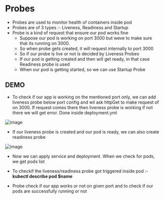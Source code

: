 # Probes

- Probes are used to monitor health of containers inside pod
- Probes are of 3 types :- Liveness, Readiness and Startup
- Probe is a kind of request that ensure our pod works fine
  - Suppose our pod is working on port 3000 but weve to make sure that its running on 3000.
  - So when probe gets created, it will request internally to port 3000
  - So if our probe is live or not is decided by Liveness Probes
  - If our pod is getting created and then will get ready, in that case Readiness probe is used
  - When our pod is getting started, so we can use Startup Probe
 
DEMO
-
- To check if our app is working on the mentioned port only, we can add liveness probe below port config and wil ask httpGet to make request of on 3000. If request comes there then liveness probe is working if not there we will get error. Done inside deployment.yml

![image](https://github.com/user-attachments/assets/ab60e941-3d0b-4545-a30c-82a0fa7093e8)

- If our liveness probe is created and our pod is ready, we can also create readiness probe

![image](https://github.com/user-attachments/assets/28746adf-cea2-4926-933f-cf73ece9247e)

- Now we can apply service and deployment. When we check for pods, we get pods list
- To checkif the liveness/readiness probe got triggered inside pod :- **kubectl describe pod $name**

- Probe check if our app works or not on given port and to check if our pods are successfully running or not

